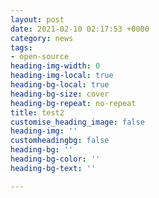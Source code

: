 ```yaml
---
layout: post
date: 2021-02-10 02:17:53 +0000
category: news
tags:
- open-source
heading-img-width: 0
heading-img-local: true
heading-bg-local: true
heading-bg-size: cover
heading-bg-repeat: no-repeat
title: test2
customise_heading_image: false
heading-img: ''
customheadingbg: false
heading-bg: ''
heading-bg-color: ''
heading-bg-text: ''

---
```

